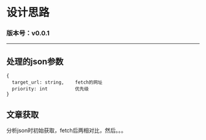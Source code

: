 # 设计思路

### 版本号：v0.0.1

---

## 处理的json参数

```
{
  target_url: string,    fetch的网址
  priority: int          优先级
}
```

## 文章获取

分析json时初始获取，fetch后两相对比，然后。。。
